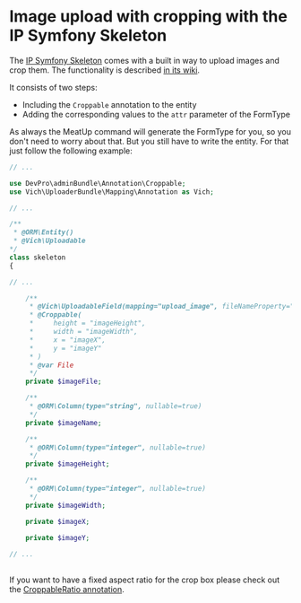 Image upload with cropping with the IP Symfony Skeleton
=======================================================

The [IP Symfony Skeleton](https://github.com/interpunkt/ip-symfony-skeleton) comes with a built in way to upload images and crop them. The functionality is described [in its wiki](https://github.com/benblub/symfony-skeleton/wiki/Croppable).

It consists of two steps:

* Including the `Croppable` annotation to the entity
* Adding the corresponding values to the `attr` parameter of the FormType

As always the MeatUp command will generate the FormType for you, so you don't need to worry about that. But you still have to write the entity. For that just follow the following example:

```php
// ...

use DevPro\adminBundle\Annotation\Croppable;
use Vich\UploaderBundle\Mapping\Annotation as Vich;

// ...

/**
 * @ORM\Entity()
 * @Vich\Uploadable
*/
class skeleton
{

// ...

    /**
     * @Vich\UploadableField(mapping="upload_image", fileNameProperty="imageName")
     * @Croppable(
     *     height = "imageHeight",
     *     width = "imageWidth",
     *     x = "imageX",
     *     y = "imageY"
     * )
     * @var File
     */
    private $imageFile;

    /**
     * @ORM\Column(type="string", nullable=true)
     */
    private $imageName;

    /**
     * @ORM\Column(type="integer", nullable=true)
     */
    private $imageHeight;

    /**
     * @ORM\Column(type="integer", nullable=true)
     */
    private $imageWidth;

    private $imageX;

    private $imageY;
    
// ...
    
```

If you want to have a fixed aspect ratio for the crop box please check out the [CroppableRatio annotation](croppable_aspect_ratio.md).